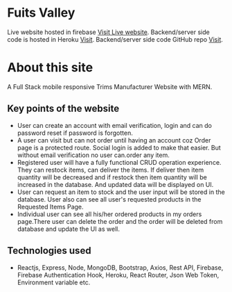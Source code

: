 # Fuits Valley

Live website hosted in firebase [Visit Live website](https://fruits-warehouse-f1061.web.app/).
Backend/server side code is hosted in Heroku [Visit](https://fruits-valley.onrender.com/).
Backend/server side code GitHub repo [Visit](https://github.com/Zahid-BM/fruits-valley-backend).

# About this site

A Full Stack mobile responsive Trims Manufacturer Website with MERN.

## Key points of the website

* User can create an account with email verification, login  and can do password reset if password is forgotten.
* A user can visit but can not order until having an account coz Order page is a protected route. Social login is added to make that easier. But without email verification no user can.order any item.
* Registered user will have a fully functional CRUD operation experience. They can restock items, can deliver the items. If deliver then item quantity will be decreased and if restock then item quantity will be increased in the database. And updated data will be displayed on UI.
* User can request an item to stock and the user input will be stored in the database. User also can see all user's requested products in the Requested Items Page.
* Individual user can see all his/her ordered products in my orders page.There user can delete the order and the order will be deleted from database and update the UI as well.
  
## Technologies used

* Reactjs, Express, Node, MongoDB, Bootstrap, Axios, Rest API, Firebase, Firebase Authentication Hook, Heroku, React Router, Json Web Token, Environment variable etc.
